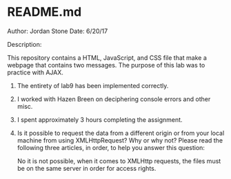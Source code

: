 # README.md 

Author:	Jordan Stone
Date:	6/20/17

Description:

This repository contains a HTML, JavaScript, and CSS file that make a 
webpage that contains two messages. The purpose of this lab was to practice with AJAX. 

1) The entirety of lab9 has been implemented correctly. 

2) I worked with Hazen Breen on deciphering console errors and other misc. 

3) I spent approximately 3 hours completing the assignment.

4) Is it possible to request the data from a different origin or from your local machine from using XMLHttpRequest? 
   Why or why not? Please read the following three articles, in order, to help you answer this question:

   No it is not possible, when it comes to XMLHttp requests, the files must be on the same server in order for access rights.